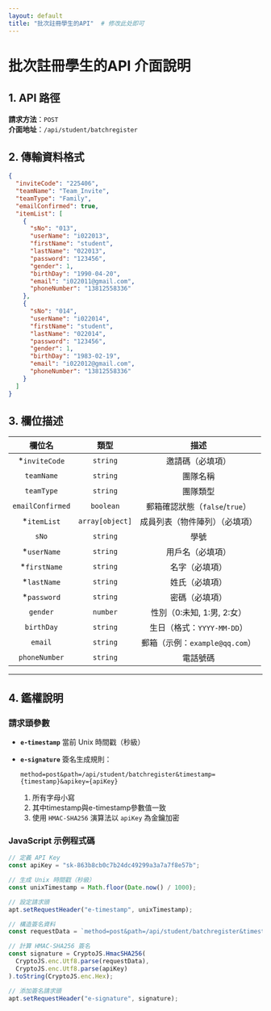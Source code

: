 ```yaml
---
layout: default
title: "批次註冊學生的API"  # 修改此处即可
---
```

# 批次註冊學生的API 介面說明

## 1. API 路徑
**請求方法**：`POST`  
**介面地址**：`/api/student/batchregister`



## 2. 傳輸資料格式
```json
{
  "inviteCode": "225406",
  "teamName": "Team_Invite",
  "teamType": "Family",
  "emailConfirmed": true,
  "itemList": [
    {
      "sNo": "013",
      "userName": "i022013",
      "firstName": "student",
      "lastName": "022013",
      "password": "123456",
      "gender": 1,
      "birthDay": "1990-04-20",
      "email": "i022011@gmail.com",
      "phoneNumber": "13812558336"
    },
    {
      "sNo": "014",
      "userName": "i022014",
      "firstName": "student",
      "lastName": "022014",
      "password": "123456",
      "gender": 1,
      "birthDay": "1983-02-19",
      "email": "i022012@gmail.com",
      "phoneNumber": "13812558336"
    }
  ]
}
```

## 3. 欄位描述

|      欄位名      |      類型       |              描述              |
| :--------------: | :-------------: | :----------------------------: |
|  *`inviteCode`   |    `string`     |        邀請碼（必填項）        |
|    `teamName`    |    `string`     |            團隊名稱            |
|    `teamType`    |    `string`     |            團隊類型            |
| `emailConfirmed` |    `boolean`    | 郵箱確認狀態（`false`/`true`） |
|   *`itemList`    | `array[object]` | 成員列表（物件陣列）（必填項） |
|      `sNo`       |    `string`     |              學號              |
|   *`userName`    |    `string`     |        用戶名（必填項）        |
|   *`firstName`   |    `string`     |         名字（必填項）         |
|   *`lastName`    |    `string`     |         姓氏（必填項）         |
|   *`password`    |    `string`     |         密碼（必填項）         |
|     `gender`     |    `number`     |   性別（0:未知, 1:男, 2:女）   |
|    `birthDay`    |    `string`     |   生日（格式：`YYYY-MM-DD`）   |
|     `email`      |    `string`     | 郵箱（示例：`example@qq.com`） |
|  `phoneNumber`   |    `string`     |            電話號碼            |

------

## 4. 鑑權說明

### 請求頭參數

- **`e-timestamp`**
  當前 Unix 時間戳（秒級）

- **`e-signature`**
  簽名生成規則：

  ```text
  method=post&path=/api/student/batchregister&timestamp={timestamp}&apikey={apiKey}
  ```

  1. 所有字母小寫
  2. 其中timestamp與e-timestamp參數值一致
  3. 使用 `HMAC-SHA256` 演算法以 `apiKey` 為金鑰加密

### JavaScript 示例程式碼

```javascript
// 定義 API Key
const apiKey = "sk-863b8cb0c7b24dc49299a3a7a7f8e57b";

// 生成 Unix 時間戳（秒級）
const unixTimestamp = Math.floor(Date.now() / 1000);

// 設定請求頭
apt.setRequestHeader("e-timestamp", unixTimestamp);

// 構造簽名資料
const requestData = `method=post&path=/api/student/batchregister&timestamp=${unixTimestamp}&apikey=${apiKey}`.toLowerCase();

// 計算 HMAC-SHA256 簽名
const signature = CryptoJS.HmacSHA256(
  CryptoJS.enc.Utf8.parse(requestData),
  CryptoJS.enc.Utf8.parse(apiKey)
).toString(CryptoJS.enc.Hex);

// 添加簽名請求頭
apt.setRequestHeader("e-signature", signature);
```